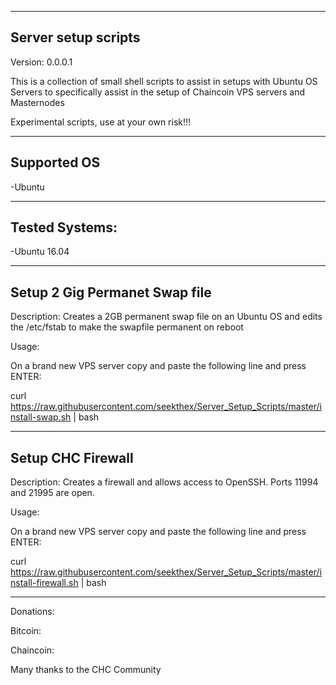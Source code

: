 ---------
Server setup scripts
---------
Version: 0.0.0.1

This is a collection of small shell scripts to assist in setups with Ubuntu OS Servers to specifically assist in the setup of Chaincoin VPS servers and Masternodes

Experimental scripts, use at your own risk!!!

---------
Supported OS
---------
-Ubuntu

---------------
Tested Systems:
---------------
-Ubuntu 16.04

--------------
Setup 2 Gig Permanet Swap file
--------------
Description: Creates a 2GB permanent swap file on an Ubuntu OS and edits the /etc/fstab to make the swapfile permanent on reboot

Usage:

On a brand new VPS server copy and paste the following line and press ENTER:

curl https://raw.githubusercontent.com/seekthex/Server_Setup_Scripts/master/install-swap.sh | bash

--------------
Setup CHC Firewall
--------------
Description: Creates a firewall and allows access to OpenSSH. Ports 11994 and 21995 are open.

Usage:

On a brand new VPS server copy and paste the following line and press ENTER:

curl https://raw.githubusercontent.com/seekthex/Server_Setup_Scripts/master/install-firewall.sh | bash

**********

Donations:

Bitcoin:

Chaincoin:

Many thanks to the CHC Community

